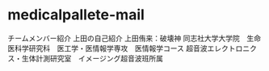 # medicalpallete-mail
チームメンバー紹介
上田の自己紹介
上田侑来：破壊神
同志社大学大学院　生命医科学研究科　医工学・医情報学専攻　医情報学コース
超音波エレクトロニクス・生体計測研究室　イメージング超音波班所属
